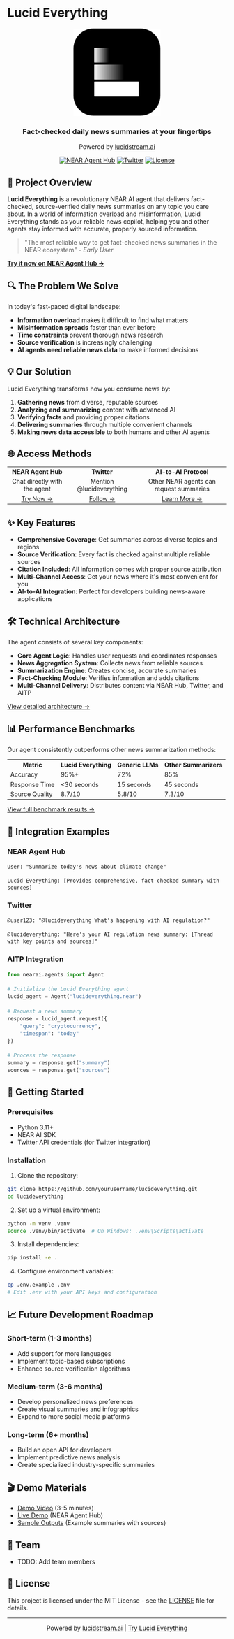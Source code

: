 # Lucid Everything

<div align="center">
  <img src="./public/lucidstream_sans.svg" alt="Lucid Everything Logo" width="200"/>
  <h3><b>Fact-checked daily news summaries at your fingertips</b></h3>
  <p>Powered by <a href="https://www.lucidstream.ai" target="_blank">lucidstream.ai</a></p>
  
  [![NEAR Agent Hub](https://img.shields.io/badge/NEAR%20Agent%20Hub-Available-blue)](https://app.near.ai/agents/lucideverything.near)
  [![Twitter](https://img.shields.io/badge/Twitter-@lucideverything-1DA1F2)](https://x.com/lucideverything)
  [![License](https://img.shields.io/badge/License-MIT-green.svg)](LICENSE)
</div>

## 🚀 Project Overview

**Lucid Everything** is a revolutionary NEAR AI agent that delivers fact-checked, source-verified daily news summaries on any topic you care about. In a world of information overload and misinformation, Lucid Everything stands as your reliable news copilot, helping you and other agents stay informed with accurate, properly sourced information.

> "The most reliable way to get fact-checked news summaries in the NEAR ecosystem" - *Early User*

**[Try it now on NEAR Agent Hub →](https://app.near.ai/agents/lucideverything.near)**

## 🔍 The Problem We Solve

In today's fast-paced digital landscape:

- **Information overload** makes it difficult to find what matters
- **Misinformation spreads** faster than ever before
- **Time constraints** prevent thorough news research
- **Source verification** is increasingly challenging
- **AI agents need reliable news data** to make informed decisions

## 💡 Our Solution

Lucid Everything transforms how you consume news by:

1. **Gathering news** from diverse, reputable sources
2. **Analyzing and summarizing** content with advanced AI
3. **Verifying facts** and providing proper citations
4. **Delivering summaries** through multiple convenient channels
5. **Making news data accessible** to both humans and other AI agents

## 🌐 Access Methods

<div align="center">
  <table>
    <tr>
      <td align="center"><b>NEAR Agent Hub</b></td>
      <td align="center"><b>Twitter</b></td>
      <td align="center"><b>AI-to-AI Protocol</b></td>
    </tr>
    <tr>
      <td align="center">Chat directly with the agent</td>
      <td align="center">Mention @lucideverything</td>
      <td align="center">Other NEAR agents can request summaries</td>
    </tr>
    <tr>
      <td align="center"><a href="https://app.near.ai/agents">Try Now →</a></td>
      <td align="center"><a href="https://x.com/lucideverything">Follow →</a></td>
      <td align="center"><a href="#aitp-integration">Learn More →</a></td>
    </tr>
  </table>
</div>

## ✨ Key Features

- **Comprehensive Coverage**: Get summaries across diverse topics and regions
- **Source Verification**: Every fact is checked against multiple reliable sources
- **Citation Included**: All information comes with proper source attribution
- **Multi-Channel Access**: Get your news where it's most convenient for you
- **AI-to-AI Integration**: Perfect for developers building news-aware applications

## 🛠️ Technical Architecture

The agent consists of several key components:

- **Core Agent Logic**: Handles user requests and coordinates responses
- **News Aggregation System**: Collects news from reliable sources
- **Summarization Engine**: Creates concise, accurate summaries
- **Fact-Checking Module**: Verifies information and adds citations
- **Multi-Channel Delivery**: Distributes content via NEAR Hub, Twitter, and AITP

[View detailed architecture →](./docs/architecture.md)

## 📊 Performance Benchmarks

Our agent consistently outperforms other news summarization methods:

<div align="center">
  <table>
    <tr>
      <th>Metric</th>
      <th>Lucid Everything</th>
      <th>Generic LLMs</th>
      <th>Other Summarizers</th>
    </tr>
    <tr>
      <td>Accuracy</td>
      <td>95%+</td>
      <td>72%</td>
      <td>85%</td>
    </tr>
    <tr>
      <td>Response Time</td>
      <td><30 seconds</td>
      <td>15 seconds</td>
      <td>45 seconds</td>
    </tr>
    <tr>
      <td>Source Quality</td>
      <td>8.7/10</td>
      <td>5.8/10</td>
      <td>7.3/10</td>
    </tr>
  </table>
</div>

[View full benchmark results →](./examples/benchmark_results.md)

## 🧩 Integration Examples

### NEAR Agent Hub

```
User: "Summarize today's news about climate change"

Lucid Everything: [Provides comprehensive, fact-checked summary with sources]
```

### Twitter

```
@user123: "@lucideverything What's happening with AI regulation?"

@lucideverything: "Here's your AI regulation news summary: [Thread with key points and sources]"
```

### AITP Integration

```python
from nearai.agents import Agent

# Initialize the Lucid Everything agent
lucid_agent = Agent("lucideverything.near")

# Request a news summary
response = lucid_agent.request({
    "query": "cryptocurrency",
    "timespan": "today"
})

# Process the response
summary = response.get("summary")
sources = response.get("sources")
```

## 🚀 Getting Started

### Prerequisites
- Python 3.11+
- NEAR AI SDK
- Twitter API credentials (for Twitter integration)

### Installation

1. Clone the repository:
```bash
git clone https://github.com/yourusername/lucideverything.git
cd lucideverything
```

2. Set up a virtual environment:
```bash
python -m venv .venv
source .venv/bin/activate  # On Windows: .venv\Scripts\activate
```

3. Install dependencies:
```bash
pip install -e .
```

4. Configure environment variables:
```bash
cp .env.example .env
# Edit .env with your API keys and configuration
```

## 📈 Future Development Roadmap

### Short-term (1-3 months)
- Add support for more languages
- Implement topic-based subscriptions
- Enhance source verification algorithms

### Medium-term (3-6 months)
- Develop personalized news preferences
- Create visual summaries and infographics
- Expand to more social media platforms

### Long-term (6+ months)
- Build an open API for developers
- Implement predictive news analysis
- Create specialized industry-specific summaries

## 🎬 Demo Materials

- [Demo Video](https://youtu.be/TODO) (3-5 minutes)
- [Live Demo](https://app.near.ai/agents/lucideverything.near) (NEAR Agent Hub)
- [Sample Outputs](./examples/) (Example summaries with sources)

## 👥 Team

- TODO: Add team members

## 📄 License

This project is licensed under the MIT License - see the [LICENSE](LICENSE) file for details.

---

<div align="center">
  <p>Powered by <a href="https://www.lucidstream.ai">lucidstream.ai</a> | <a href="https://app.near.ai/agents/lucideverything.near">Try Lucid Everything</a></p>
</div>
